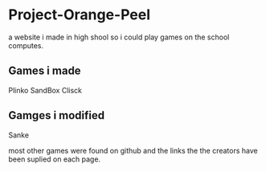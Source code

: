 # Project-Orange-Peel
a website i made in high shool so i could play games on the school computes.

## Games i made
Plinko
SandBox
Clisck

## Gamges i modified
Sanke

most other games were found on github and the links the the creators have been suplied on each page.
